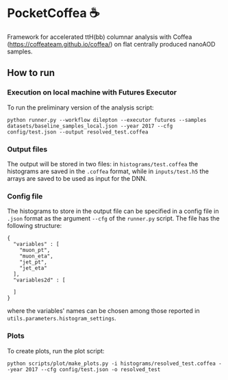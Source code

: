 # PocketCoffea :coffee:
Framework for accelerated ttH(bb) columnar analysis with Coffea (https://coffeateam.github.io/coffea/) on flat centrally produced nanoAOD samples.
## How to run
### Execution on local machine with Futures Executor
To run the preliminary version of the analysis script:
~~~
python runner.py --workflow dilepton --executor futures --samples datasets/baseline_samples_local.json --year 2017 --cfg config/test.json --output resolved_test.coffea
~~~
### Output files
The output will be stored in two files: in `histograms/test.coffea` the histograms are saved in the `.coffea` format, while in `inputs/test.h5` the arrays are saved to be used as input for the DNN.
### Config file
The histograms to store in the output file can be specified in a config file in `.json` format as the argument `--cfg` of the `runner.py` script. The file has the following structure:
~~~
{
  "variables" : [
    "muon_pt",
    "muon_eta",
    "jet_pt",
    "jet_eta"
  ],
  "variables2d" : [
    
  ]
}
~~~
where the variables' names can be chosen among those reported in `utils.parameters.histogram_settings`.
### Plots
To create plots, run the plot script:
~~~
python scripts/plot/make_plots.py -i histograms/resolved_test.coffea --year 2017 --cfg config/test.json -o resolved_test
~~~
